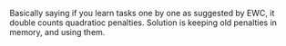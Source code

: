 Basically saying if you learn tasks one by one as suggested by EWC, it double counts quadratioc penalties. Solution is keeping old penalties in memory, and using them.
